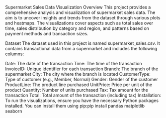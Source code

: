 
Supermarket Sales Data Visualization
Overview
This project provides a comprehensive analysis and visualization of supermarket sales data. The aim is to uncover insights and trends from the dataset through various plots and heatmaps. The visualizations cover aspects such as total sales over time, sales distribution by category and region, and patterns based on payment methods and transaction sizes.

Dataset
The dataset used in this project is named supermarket_sales.csv. It contains transactional data from a supermarket and includes the following columns:

Date: The date of the transaction
Time: The time of the transaction
InvoiceID: Unique identifier for each transaction
Branch: The branch of the supermarket
City: The city where the branch is located
CustomerType: Type of customer (e.g., Member, Normal)
Gender: Gender of the customer
ProductLine: The product line purchased
UnitPrice: Price per unit of the product
Quantity: Number of units purchased
Tax: Tax amount for the transaction
Total: Total amount of the transaction (including tax)
Installation:
To run the visualizations, ensure you have the necessary Python packages installed. You can install them using pip:pip install pandas matplotlib seaborn



